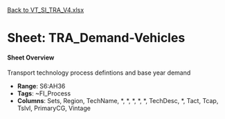 [Back to VT_SI_TRA_V4.xlsx](README.md)

# Sheet: TRA_Demand-Vehicles

#### Sheet Overview

Transport technology process defintions and base year demand

- **Range**: S6:AH36
- **Tags**: ~FI_Process
- **Columns**: Sets, Region, TechName, *, *, *, *, *, TechDesc, *, Tact, Tcap, Tslvl, PrimaryCG, Vintage

